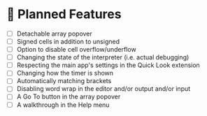 # 📓 Planned Features

- [ ] Detachable array popover
- [ ] Signed cells in addition to unsigned
- [ ] Option to disable cell overflow/underflow
- [ ] Changing the state of the interpreter (i.e. actual debugging)
- [ ] Respecting the main app's settings in the Quick Look extension
- [ ] Changing how the timer is shown
- [ ] Automatically matching brackets
- [ ] Disabling word wrap in the editor and/or output and/or input
- [ ] A Go To button in the array popover
- [ ] A walkthrough in the Help menu
